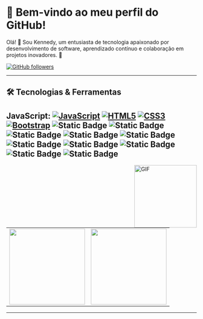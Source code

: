 # 🌟 Bem-vindo ao meu perfil do GitHub!

Olá! 👋 Sou Kennedy, um entusiasta de tecnologia apaixonado por desenvolvimento de software, aprendizado contínuo e colaboração em projetos inovadores. 🚀

[![GitHub followers](https://img.shields.io/github/followers/Kennedyr3.svg?style=social&label=Follow&maxAge=2592000)](https://github.com/Kennedyr3?tab=followers)

----

## 🛠️ Tecnologias & Ferramentas

**JavaScript**:
  [![JavaScript](https://img.shields.io/badge/-JavaScript-black?style=flat&logo=javascript&link=https://github.com/Quananhle/Front-End-Dev)](https://github.com/Kennedyr3/frontend-birita)
  [![HTML5](https://img.shields.io/badge/-HTML5-E34F26?style=flat&logo=html5&logoColor=white&link=https://github.com/Kennedyr3/frontend-birita)](https://github.com/Kennedyr3/frontend-birita) 
  [![CSS3](https://img.shields.io/badge/-CSS3-1572B6?style=flat&logo=css3&link=https://github.com/Kennedyr3/frontend-birita)](https://github.com/Kennedyr3/frontend-birita) 
  [![Bootstrap](https://img.shields.io/badge/-Bootstrap-purple?style=flat&logo=bootstrap&link=https://github.com/Kennedyr3/frontend-birita)](https://github.com/Kennedyr3/frontend-birita)
  ![Static Badge](https://img.shields.io/badge/React-%23252525?logo=React)
  ![Static Badge](https://img.shields.io/badge/Next.js-%23252525?logo=next.js)
  ![Static Badge](https://img.shields.io/badge/TypeScript-white?logo=typeScript)
  ![Static Badge](https://img.shields.io/badge/Node.js-%23252525?logo=Node.js) 
  ![Static Badge](https://img.shields.io/badge/GitHub-%23252525?logo=GitHub)
  ![Static Badge](https://img.shields.io/badge/Tailwind%20CSS-%23252525?logo=Tailwind%20CSS)
  ![Static Badge](https://img.shields.io/badge/AWS%20Amplify-%23252525?logo=AWS%20Amplify)
  ![Static Badge](https://img.shields.io/badge/AWS%20Lambda-%23252525?logo=AWS%20Lambda)
  ![Static Badge](https://img.shields.io/badge/Serverless-%23252525?logo=Serverless)
  ![Static Badge](https://img.shields.io/badge/Bitbucket-%23252525?logo=Bitbucket)
----

<!--
![Kennedy github stats](https://github-readme-stats.vercel.app/api?username=kennedyr3&show_icons=true&theme=chartreuse-dark)
-->
 <img align="right" height="165" alt="GIF" src="https://i.pinimg.com/originals/e4/26/70/e426702edf874b181aced1e2fa5c6cde.gif" />

<table cellpadding="0">
  <tr style="padding: 0">
    <!-- GitHub Stats Card -->  
    <td valign="top"><img height="200" src="https://github-readme-stats.vercel.app/api?username=kennedyr3&show_icons=true&theme=radical#gh-dark-mode-only"/></td>
    <!-- GitHub Top Language Card -->
    <td valign="top"><img height="200" src="https://github-readme-stats.vercel.app/api/top-langs/?username=kennedyr3&layout=compact&theme=radical&custom_title=Languages"/></td>
  </tr>
</table>

----
 
<!--
**Kennedyr3/Kennedyr3** is a ✨ _special_ ✨ repository because its `README.md` (this file) appears on your GitHub profile.

Here are some ideas to get you started:

- 🔭 I’m currently working on ...
- 🌱 I’m currently learning ...
- 👯 I’m looking to collaborate on ...
- 🤔 I’m looking for help with ...
- 💬 Ask me about ...
- 📫 How to reach me: ...
- 😄 Pronouns: ...
- ⚡ Fun fact: ...
-->
